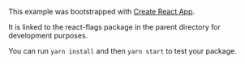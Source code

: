 This example was bootstrapped with [Create React App](https://github.com/facebook/create-react-app).

It is linked to the react-flags package in the parent directory for development purposes.

You can run `yarn install` and then `yarn start` to test your package.
